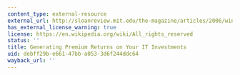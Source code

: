 ```yaml
---
content_type: external-resource
external_url: http://sloanreview.mit.edu/the-magazine/articles/2006/winter/47211/generating-premium-returns-on-your-it-investments/
has_external_license_warning: true
license: https://en.wikipedia.org/wiki/All_rights_reserved
status: ''
title: Generating Premium Returns on Your IT Investments
uid: debff29b-e661-47bb-a053-3d6f244ddc64
wayback_url: ''
---
```

